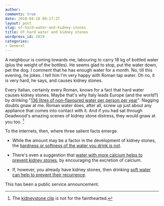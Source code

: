 ```yaml
---
author:
comments: true
date: 2010-04-18 09:17:27
layout: post
slug: of-hard-water-and-kidney-stones
title: Of hard water and kidney stones
wordpress_id: 2019
categories:
- General
---
```


A neighbour is coming towards me, labouring to carry 18 kg of bottled water (plus the weight of the bottles). He seems glad to stop, put the water down, pet the dog. I comment that he has enough water for a month. No, till this evening, he jokes. I tell him I'm very happy with Roman tap water. Oh no, it is very hard, he says, and causes kidney stones.

Every Italian, certainly every Roman, knows for a fact that hard water causes kidney stones. Maybe that's why Italy leads Europe (and the world?) by drinking "[136 litres of non-flavoured water per person per year](http://euobserver.com/875/23692)". Nagging doubts gnaw at me. Roman water does, after all, screw up just about any appliance that comes into contact with it. And if you had sat through Deadwood's amazing scenes of kidney stone distress, they would gnaw at you too. [^fn1]
[^fn1]: The [kidneystone clip](/uploads/2010/04/kidneystone.mov) is not for the fainthearted. 



To the internets, then, where three salient facts emerge.

  * While the amount may be a factor in the development of kidney stones, the [hardness or softness of the water you drink is not](http://www.ehow.com/facts_5864139_there-hard-water-kidney-stones_.html).

  * There's even a suggestion that [water with more calcium helps to prevent kidney stones](http://www.freedrinkingwater.com/water_heal/medical1/1-water-hardness-and-kidney-stones.htm), by encouraging the excretion of calcium.

  * If, however, you already have kidney stones, then drinking [soft water can help to prevent their recurrence](http://content.karger.com/ProdukteDB/produkte.asp?Aktion=ShowFulltext&ProduktNr=223854&Ausgabe=226754&ArtikelNr=46301).

This has been a public service announcement.
